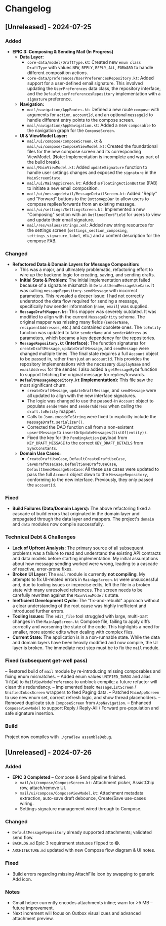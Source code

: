 # Changelog

## [Unreleased] - 2024-07-25

### Added

-   **EPIC 3: Composing & Sending Mail (In Progress)**
    -   **Data Layer:**
        -   `core-data/model/DraftType.kt`: Created new `enum class DraftType` with values `NEW`, `REPLY`, `REPLY_ALL`, `FORWARD` to handle different composition actions.
        -   `core-data/preferences/UserPreferencesRepository.kt`: Added support for a user-defined email signature. This involved updating the `UserPreferences` data class, the repository interface, and the `DefaultUserPreferencesRepository` implementation with a `signature` preference.
    -   **Navigation:**
        -   `mail/navigation/AppRoutes.kt`: Defined a new route `compose` with arguments for `action`, `accountId`, and an optional `messageId` to handle different entry points to the compose screen.
        -   `mail/navigation/AppNavigation.kt`: Added a new `composable` to the navigation graph for the `ComposeScreen`.
    -   **UI & ViewModel Layer:**
        -   `mail/ui/compose/ComposeScreen.kt` & `mail/ui/compose/ComposeViewModel.kt`: Created the foundational files for the new compose screen and its corresponding ViewModel. (Note: Implementation is incomplete and was part of the build break).
        -   `mail/MainViewModel.kt`: Added `updateSignature` function to handle user settings changes and exposed the `signature` in the `MainScreenState`.
        -   `mail/ui/MainAppScreen.kt`: Added a `FloatingActionButton` (FAB) to initiate a new email composition.
        -   `mail/ui/messagedetail/MessageDetailScreen.kt`: Added "Reply" and "Forward" buttons to the `BottomAppBar` to allow users to compose replies/forwards from an existing message.
        -   `mail/ui/settings/SettingsScreen.kt`: Implemented a new "Composing" section with an `OutlinedTextField` for users to view and update their email signature.
        -   `mail/res/values/strings.xml`: Added new string resources for the settings screen (`settings_section_composing`, `settings_signature_label`, etc.) and a content description for the compose FAB.

### Changed

-   **Refactored Data & Domain Layers for Message Composition:**
    -   This was a major, and ultimately problematic, refactoring effort to wire up the backend logic for creating, saving, and sending drafts.
    -   **Initial State & Problem:** The initial implementation attempt failed because of a signature mismatch in `DefaultSendMessageUseCase`. It was calling `messageRepository.sendMessage` with incorrect parameters. This revealed a deeper issue: I had not correctly understood the data flow required for sending a message, specifically how sender information (`name`, `email`) was supplied.
    -   **`MessageDraftMapper.kt`:** This mapper was severely outdated. It was modified to align with the current `MessageEntity` schema. The original mapper was missing many fields (`senderName`, `recipientAddresses`, etc.) and contained obsolete ones. The `toEntity` function was updated to take `senderName` and `senderAddress` as parameters, which became a key dependency for the repositories.
    -   **`MessageRepository.kt` (Interface):** The function signatures for `createDraftMessage`, `updateDraftMessage`, and `sendMessage` were changed multiple times. The final state requires a full `Account` object to be passed in, rather than just an `accountId`. This provides the repository implementations with the necessary `displayName` and `emailAddress` for the sender. I also added a `getMessageById` function to support fetching the original message for replies/forwards.
    -   **`DefaultMessageRepository.kt` (Implementation):** This file saw the most significant churn.
        -   `createDraftMessage`, `updateDraftMessage`, and `sendMessage` were all updated to align with the new interface signatures.
        -   The logic was changed to use the passed-in `Account` object to populate `senderName` and `senderAddress` when calling the `draft.toEntity` mapper.
        -   Calls to `Json.encodeToString` were fixed to explicitly include the `MessageDraft.serializer()`.
        -   Corrected the DAO function call from a non-existent `upsertMessage` to `insertOrUpdateMessages(listOf(entity))`.
        -   Fixed the key for the `PendingAction` payload from `KEY_DRAFT_MESSAGE` to the correct `KEY_DRAFT_DETAILS` from `SyncConstants`.
    -   **Domain Use Cases:**
        -   `CreateDraftUseCase`, `DefaultCreateDraftUseCase`, `SaveDraftUseCase`, `DefaultSaveDraftUseCase`, `DefaultSendMessageUseCase`: All these use cases were updated to pass the full `Account` object down to the `MessageRepository`, conforming to the new interface. Previously, they only passed the `accountId`.

### Fixed

-   **Build Failures (Data/Domain Layers):** The above refactoring fixed a cascade of build errors that originated in the domain layer and propagated through the data layer and mappers. The project's `domain` and `data` modules now compile successfully.

### Technical Debt & Challenges

-   **Lack of Upfront Analysis:** The primary source of all subsequent problems was a failure to read and understand the existing API contracts and data models before starting implementation. My initial assumptions about how message sending worked were wrong, leading to a cascade of reactive, error-prone fixes.
-   **Broken UI Layer:** The `mail` module is currently **not compiling**. My attempts to fix UI-related errors in `MainAppScreen.kt` were unsuccessful and, due to tooling issues or imprecise edits, left the file in a broken state with many unresolved references. The screen needs to be carefully rewritten against the `MainViewModel`'s state.
-   **Inefficient Development Cycle:** The "fix-and-rebuild" approach without a clear understanding of the root cause was highly inefficient and introduced further errors.
-   **Tooling Issues:** The `edit_file` tool struggled with large, multi-part changes in the `MainAppScreen.kt` Compose file, failing to apply diffs correctly and worsening the state of the code. This highlights a need for smaller, more atomic edits when dealing with complex files.
-   **Current State:** The application is in a non-runnable state. While the data and domain layers have been heavily modified and now compile, the UI layer is broken. The immediate next step must be to fix the `mail` module.

### Fixed (subsequent get-well pass)

– Restored build of `mail` module by re-introducing missing composables and fixing enum mismatches.
– Added enum values `UNIFIED_INBOX` and alias `THREAD` to `MailViewModePreference` to unblock compile; a future refactor will clean this redundancy.
– Implemented basic `MessageListScreen` / `UnifiedInboxScreen` wrappers to feed Paging data.
– Patched `MainAppScreen` to use new enum set, correct refresh logic, and show thread placeholders.
– Removed duplicate stub `ComposeScreen` from `AppNavigation`.
– Enhanced `ComposeViewModel` to support Reply / Reply-All / Forward pre-population and safe signature insertion.

### Build

Project now compiles with `./gradlew assembleDebug`.

## [Unreleased] - 2024-07-26

### Added

-   **EPIC 3 Completed** – Compose & Send pipeline finished.
    -   `mail/ui/compose/ComposeScreen.kt`: Attachment picker, AssistChip row, attach/remove UI.
    -   `mail/ui/compose/ComposeViewModel.kt`: Attachment metadata extraction, auto-save draft debounce, Create/Save use-cases wiring.
    -   Settings signature management wired through to Compose.

### Changed

-   `DefaultMessageRepository` already supported attachments; validated send flow.
-   `BACKLOG.md` Epic 3 requirement statuses flipped to 🟢.
-   `ARCHITECTURE.md` updated with new Compose flow diagram & UI notes.

### Fixed

-   Build errors regarding missing AttachFile icon by swapping to generic Add icon.

### Notes

-   Gmail helper currently encodes attachments inline; warn for >5 MB – future improvement.
-   Next increment will focus on Outbox visual cues and advanced attachment preview. 